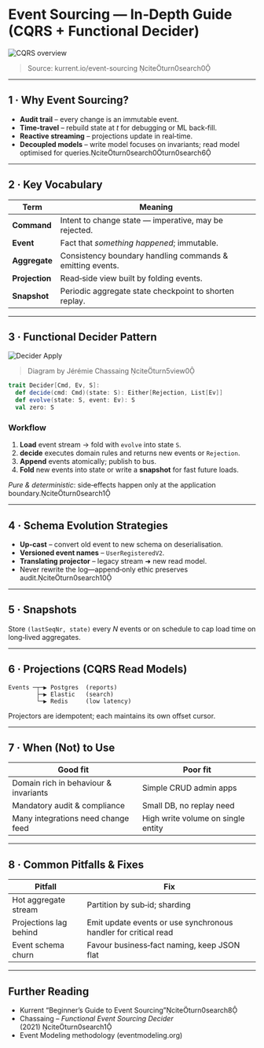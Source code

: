 
# Event Sourcing — In‑Depth Guide (CQRS + Functional Decider)

![CQRS overview](https://www.kurrent.io/static/fbc8b4a46c3066d8c3c7e17ffb88b9b4/30125/cqrs.png)

> Source: kurrent.io/event-sourcing citeturn0search0

---

## 1 · Why Event Sourcing?

* **Audit trail** – every change is an immutable event.
* **Time‑travel** – rebuild state at *t* for debugging or ML back‑fill.
* **Reactive streaming** – projections update in real‑time.
* **Decoupled models** – write model focuses on invariants; read model optimised for queries.citeturn0search0turn0search6

---

## 2 · Key Vocabulary

| Term | Meaning |
|------|---------|
| **Command** | Intent to change state — imperative, may be rejected. |
| **Event** | Fact that *something happened*; immutable. |
| **Aggregate** | Consistency boundary handling commands & emitting events. |
| **Projection** | Read‑side view built by folding events. |
| **Snapshot** | Periodic aggregate state checkpoint to shorten replay. |

---

## 3 · Functional Decider Pattern

![Decider Apply](https://thinkbeforecoding.com/public/FreshPaint-21-2014.01.04-10.55.10.png)

> Diagram by Jérémie Chassaing citeturn5view0

```scala
trait Decider[Cmd, Ev, S]:
  def decide(cmd: Cmd)(state: S): Either[Rejection, List[Ev]]
  def evolve(state: S, event: Ev): S
  val zero: S
```

### Workflow
1. **Load** event stream → fold with `evolve` into state `S`.
2. **decide** executes domain rules and returns new events or `Rejection`.
3. **Append** events atomically; publish to bus.
4. **Fold** new events into state or write a **snapshot** for fast future loads.

*Pure & deterministic*: side‑effects happen only at the application boundary.citeturn0search1

---

## 4 · Schema Evolution Strategies

* **Up‑cast** – convert old event to new schema on deserialisation.
* **Versioned event names** – `UserRegisteredV2`.
* **Translating projector** – legacy stream ➜ new read model.
* Never rewrite the log—append‑only ethic preserves audit.citeturn0search10

---

## 5 · Snapshots

Store `(lastSeqNr, state)` every *N* events or on schedule to cap load time on long‑lived aggregates.

---

## 6 · Projections (CQRS Read Models)

```
Events ─┬─▶ Postgres  (reports)
        ├─▶ Elastic   (search)
        └─▶ Redis     (low latency)
```

Projectors are idempotent; each maintains its own offset cursor.

---

## 7 · When (Not) to Use

| Good fit | Poor fit |
|----------|----------|
| Domain rich in behaviour & invariants | Simple CRUD admin apps |
| Mandatory audit & compliance | Small DB, no replay need |
| Many integrations need change feed | High write volume on single entity |

---

## 8 · Common Pitfalls & Fixes

| Pitfall | Fix |
|---------|-----|
| Hot aggregate stream | Partition by sub‑id; sharding |
| Projections lag behind | Emit update events or use synchronous handler for critical read |
| Event schema churn | Favour business‑fact naming, keep JSON flat |

---

## Further Reading

* Kurrent “Beginner’s Guide to Event Sourcing”citeturn0search8  
* Chassaing – *Functional Event Sourcing Decider* (2021) citeturn0search1  
* Event Modeling methodology (eventmodeling.org)
